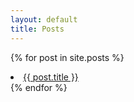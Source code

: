 ```yaml
---
layout: default
title: Posts
---
```


{% for post in site.posts %}
<li>
	<a href="/book_reviews/{{ post.url }}">{{ post.title }}</a>
</li>
{% endfor %}


